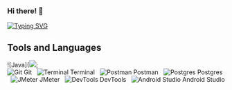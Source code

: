 ### Hi there! 👋

<a href="https://git.io/typing-svg"><img src="https://readme-typing-svg.demolab.com?font=Fira+Code&pause=1000&random=false&width=950&lines=My+name+is+Anzhelika.+I+am+Software+QA+engineer+with+5+years+of+experience+." alt="Typing SVG" /></a>

## Tools and Languages

![Java](<img src="https://cdn.jsdelivr.net/gh/devicons/devicon@latest/icons/java/java-original-wordmark.svg" />;          
![Git](https://img.icons8.com/color/48/000000/git.png) Git &nbsp; 
![Terminal](https://img.icons8.com/color/48/000000/terminal.png) Terminal &nbsp; 
![Postman](https://img.icons8.com/color/48/000000/postman-api.png) Postman &nbsp; 
![Postgres](https://img.icons8.com/color/48/000000/postgresql.png) Postgres &nbsp; 
![JMeter](https://img.icons8.com/color/48/000000/jmeter.png) JMeter &nbsp; 
![DevTools](https://img.icons8.com/color/48/000000/dev-tools.png) DevTools &nbsp; 
![Android Studio](https://img.icons8.com/color/48/000000/android-studio.png) Android Studio





